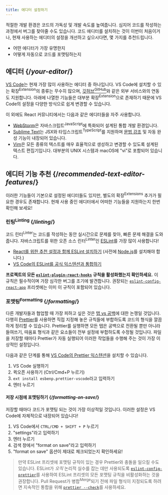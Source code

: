 ```yaml
---
title: 에디터 설정하기
---
```


<Intro>

적절한 개발 환경은 코드의 가독성 및 개발 속도를 높여줍니다. 심지어 코드를 작성하는 과정에서 버그를 찾아줄 수도 있습니다. 코드 에디터를 설치하는 것이 이번이 처음이거나, 현재 사용하는 에디터의 설정을 개선하고 싶으시다면, 몇 가지를 추천드립니다.

</Intro>

<YouWillLearn>

* 어떤 에디터가 가장 유명한지
* 어떻게 자동으로 코드를 포맷팅하는지

</YouWillLearn>

## 에디터 {/*your-editor*/}

[VS Code](https://code.visualstudio.com/)는 현재 가장 많이 사용하는 에디터 중 하나입니다. VS Code에 설치할 수 있는 확장<sup>Extension</sup>의 종류는 무수히 많으며, [깃허브<sup>GitHub</sup>](https://github.com)와 같은 외부 서비스와의 연동도 지원합니다. 아래에 나열한 기능들은 대부분 확장<sup>Extension</sup>으로 존재하기 때문에 VS Code의 설정을 다양한 방식으로 쉽게 변경할 수 있습니다.

이 외에도 React 커뮤니티에서는 다음과 같은 에디터들을 자주 사용합니다.

* [WebStorm](https://www.jetbrains.com/ko-kr/webstorm/)은 자바스크립트<sup>JavaScript</sup>에 특화되어 설계된 통합 개발 환경입니다.
* [Sublime Text](https://www.sublimetext.com/)는 JSX와 타입스크립트<sup>TypeScript</sup>를 지원하며 [문법 강조](https://stackoverflow.com/a/70960574/458193) 및 자동 완성 기능이 내장되어 있습니다.
* [Vim](https://www.vim.org/)은 모든 종류의 텍스트를 매우 효율적으로 생성하고 변경할 수 있도록 설계된 텍스트 편집기입니다. 대부분의 UNIX 시스템과 macOS에 "vi"로 포함되어 있습니다.

## 에디터 기능 추천 {/*recommended-text-editor-features*/}

이러한 기능들이 기본으로 설정된 에디터들도 있지만, 별도의 확장<sup>Extensions</sup> 추가가 필요한 경우도 존재합니다. 현재 사용 중인 에디터에서 어떠한 기능들을 지원하는지 한번 확인해 보세요!

### 린팅<sup>Linting</sup> {/*linting*/}

코드 린터<sup>Linter</sup>는 코드를 작성하는 동안 실시간으로 문제를 찾아, 빠른 문제 해결을 도와줍니다. 자바스크립트를 위한 오픈 소스 린터<sup>Linter</sup>인 [ESLint](https://eslint.org)를 가장 많이 사용합니다!

* [React를 위한 추천 설정과 함께 ESLint 설치하기](https://www.npmjs.com/package/eslint-config-react-app) (사전에 [Node.js](https://nodejs.org/ko/download/current/)를 설치해야 합니다.)
* [VS Code의 ESLint를 공식 익스텐션과 통합하기](https://marketplace.visualstudio.com/items?itemName=dbaeumer.vscode-eslint)

**프로젝트의 모든 [`eslint-plugin-react-hooks`](https://www.npmjs.com/package/eslint-plugin-react-hooks) 규칙을 활성화했는지 확인하세요.** 이 규칙은 필수적이며 가장 심각한 버그를 조기에 발견합니다. 권장되는 [`eslint-config-react-app`](https://www.npmjs.com/package/eslint-config-react-app) 프리셋에는 이미 이 규칙이 포함되어 있습니다.

### 포맷팅<sup>Formatting</sup> {/*formatting*/}

다른 개발자들과 협업할 때 가장 피하고 싶은 것은 [탭 vs 공백](https://www.google.com/search?q=tabs+vs+spaces)에 대한 논쟁일 것입니다. 다행히 [Prettier](https://prettier.io/)를 사용하면 직접 지정해 놓은 규칙들에 부합하도록 코드의 형식을 깔끔하게 정리할 수 있습니다. Prettier를 실행하면 모든 탭은 공백으로 전환될 뿐만 아니라 들여쓰기, 따옴표 형식과 같은 요소들이 전부 설정에 부합하도록 수정될 것입니다. 파일을 저장할 때마다 Prettier가 자동 실행되어 이러한 작업들을 수행해 주는 것이 가장 이상적인 설정입니다.

다음과 같은 단계를 통해 [VS Code의 Prettier 익스텐션](https://marketplace.visualstudio.com/items?itemName=esbenp.prettier-vscode)을 설치할 수 있습니다.

1. VS Code 실행하기
2. 퀵오픈 사용하기 (Ctrl/Cmd+P 누르기)
3. `ext install esbenp.prettier-vscode`라고 입력하기
4. 엔터 누르기

#### 저장 시점에 포맷팅하기 {/*formatting-on-save*/}

저장할 때마다 코드가 포맷팅 되는 것이 가장 이상적일 것입니다. 이러한 설정은 VS Code에 자체적으로 내장되어 있습니다!

1. VS Code에서 `CTRL/CMD + SHIFT + P` 누르기
2. "settings"라고 입력하기
3. 엔터 누르기
4. 검색 창에서 "format on save"라고 입력하기
5. "format on save" 옵션이 제대로 체크되었는지 확인하세요!

> 만약 ESLint 프리셋에 포맷팅 규칙이 있는 경우 Prettier와 충돌을 일으킬 수도 있습니다. ESLint가 *오직* 논리적 실수를 잡는 데만 사용되도록 [`eslint-config-prettier`](https://github.com/prettier/eslint-config-prettier)를 사용하여 ESLint 프리셋의 모든 포맷팅 규칙을 비활성화하는 것을 권장합니다. Pull Request가 병합<sup>Merge</sup>되기 전에 파일 형식이 지정되도록 하려면 지속적인 통합을 위해 [`prettier --check`](https://prettier.io/docs/en/cli.html#--check)를 사용하세요.
